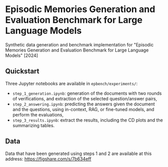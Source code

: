# Episodic Memories Generation and Evaluation Benchmark for Large Language Models

Synthetic data generation and benchmark implementation for "Episodic Memories Generation and Evaluation Benchmark for Large Language Models" [2024]

## Quickstart

Three Jupyter notebooks are available in `epbench/experiments/`:

- `step_1_generation.ipynb`: generation of the documents with two rounds of verifications, and extraction of the selected question/answer pairs,
- `step_2_answering.ipynb`: predicting the answers given the document and the questions, using in-context, RAG, or fine-tuned models, and perform the evaluations,
- `step_3_results.ipynb`: extract the results, including the CD plots and the summarizing tables.

## Data

Data that have been generated using steps 1 and 2 are available at this address: https://figshare.com/s/7b634eff